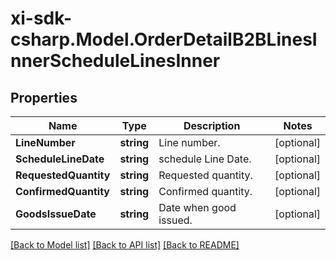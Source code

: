 # xi-sdk-csharp.Model.OrderDetailB2BLinesInnerScheduleLinesInner

## Properties

Name | Type | Description | Notes
------------ | ------------- | ------------- | -------------
**LineNumber** | **string** | Line number. | [optional] 
**ScheduleLineDate** | **string** | schedule Line Date. | [optional] 
**RequestedQuantity** | **string** | Requested quantity. | [optional] 
**ConfirmedQuantity** | **string** | Confirmed quantity. | [optional] 
**GoodsIssueDate** | **string** | Date when good issued. | [optional] 

[[Back to Model list]](../README.md#documentation-for-models) [[Back to API list]](../README.md#documentation-for-api-endpoints) [[Back to README]](../README.md)

